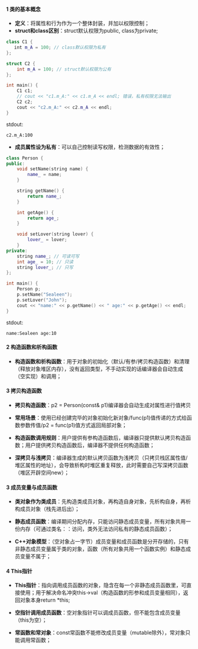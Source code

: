 #### 1 类的基本概念
- **定义**：将属性和行为作为一个整体封装，并加以权限控制；
- **struct和class区别**：struct默认权限为public, class为private;
```cpp
class C1 {
   int m_A = 100; // class默认权限为私有
};

struct C2 {
    int m_A = 100; // struct默认权限为公有
};

int main() {
    C1 c1;
    // cout << "c1.m_A:" << c1.m_A << endl; 错误，私有权限无法输出
    C2 c2;
    cout << "c2.m_A:" << c2.m_A << endl;
}
```
stdout:
```
c2.m_A:100
```

- **成员属性设为私有**：可以自己控制读写权限，检测数据的有效性；
```cpp
class Person {
public:
    void setName(string name) {
        name_ = name;
    }

    string getName() {
        return name_;
    }

    int getAge() {
        return age_;
    }

    void setLover(string lover) {
        lover_ = lover;
    }
private:
    string name_; // 可读可写
    int age_ = 10; // 只读
    string lover_; // 只写
};

int main() {
    Person p;
    p.setName("Sealeen");
    p.setLover("John");
    cout << "name:" << p.getName() << " age:" << p.getAge() << endl;
}
```
stdout:
```
name:Sealeen age:10
```

#### 2 构造函数和析构函数
- **构造函数和析构函数**：用于对象的初始化（默认/有参/拷贝构造函数）和清理（释放对象堆区内存），没有返回类型，不手动实现的话编译器会自动生成（空实现）和调用；

#### 3 拷贝构造函数
- **拷贝构造函数**：p2 = Person(const& p1)编译器会自动生成对属性进行值拷贝
- **常用场景**：使用已经创建完毕的对象初始化新对象/func(p1)值传递的方式给函数参数传值/p2 = func(p1)值方式返回局部对象；

- **构造函数调用规则**：用户提供有参构造函数后，编译器只提供默认拷贝构造函数；用户提供拷贝构造函数后，编译器不提供任何构造函数；

- **深拷贝与浅拷贝**：编译器生成的默认拷贝函数为浅拷贝（只拷贝栈区属性值/堆区属性的地址），会导致析构时堆区重复释放，此时需要自己写深拷贝函数（堆区开辟空间new）；

#### 3 成员变量与成员函数

- **类对象作为类成员**：先构造类成员对象，再构造自身对象，先析构自身，再析构成员对象（栈先进后出）；

- **静态成员函数**：编译期间分配内存，只能访问静态成员变量，所有对象共用一份内存（可通过类名：：访问，类外无法访问私有的静态成员函数）；

- **C++对象模型**：（空对象占一字节）成员变量和成员函数是分开存储的，只有非静态成员变量属于类的对象，函数（所有对象共用一个函数实例）和静态成员变量不属于；

#### 4 This指针
- **This指针**：指向调用成员函数的对象，隐含在每一个非静态成员函数里，可直接使用；用于解决命名冲突this->val（构造函数的形参和成员变量相同），返回对象本身return *this;

- **空指针调用成员函数**：空对象指针可以调成员函数，但不能包含成员变量（this为空）；

- **常函数和常对象**：const常函数不能修改成员变量（mutable除外），常对象只能调用常函数；